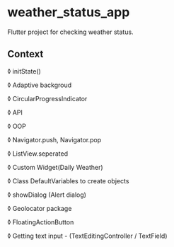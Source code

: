# weather_status_app

Flutter project for checking weather status.

## Context

◊ initState()

◊ Adaptive backgroud

◊ CircularProgressIndicator

◊ API

◊ OOP

◊ Navigator.push, Navigator.pop

◊ ListView.seperated

◊ Custom Widget(Daily Weather)

◊ Class DefaultVariables to create objects

◊ showDialog (Alert dialog)

◊ Geolocator package

◊ FloatingActionButton

◊ Getting text input - (TextEditingController / TextField)


